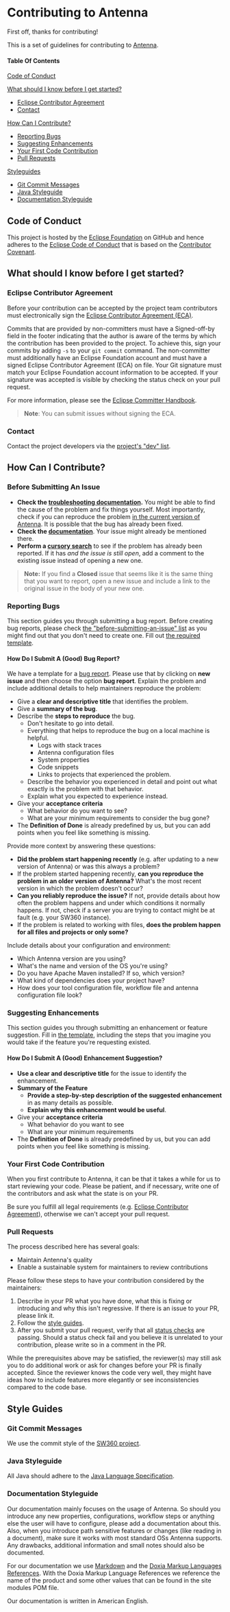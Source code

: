 # Contributing to Antenna

First off, thanks for contributing!

This is a set of guidelines for contributing to [Antenna](https://github.com/eclipse/antenna).

#### Table Of Contents

[Code of Conduct](#code-of-conduct)

[What should I know before I get started?](#what-should-i-know-before-i-get-started)
  * [Eclipse Contributor Agreement](#eclipse-contributor-agreement)
  * [Contact](#contact)

[How Can I Contribute?](#how-can-i-contribute)
  * [Reporting Bugs](#reporting-bugs)
  * [Suggesting Enhancements](#suggesting-enhancements)
  * [Your First Code Contribution](#your-first-code-contribution)
  * [Pull Requests](#pull-requests)

[Styleguides](#styleguides)
  * [Git Commit Messages](#git-commit-messages)
  * [Java Styleguide](#java-styleguide)
  * [Documentation Styleguide](#documentation-styleguide)

## Code of Conduct

This project is hosted by the [Eclipse Foundation](https://github.com/eclipse) on GitHub and hence adheres to the 
[Eclipse Code of Conduct](https://wiki.eclipse.org/Eclipse_Code_of_Conduct) that is based on the
[Contributor Covenant](https://www.contributor-covenant.org/).

## What should I know before I get started?

### Eclipse Contributor Agreement

Before your contribution can be accepted by the project team contributors must
electronically sign the [Eclipse Contributor Agreement (ECA)](http://www.eclipse.org/legal/ECA.php).

Commits that are provided by non-committers must have a Signed-off-by field in
the footer indicating that the author is aware of the terms by which the
contribution has been provided to the project.
To achieve this, sign your commits by adding `-s` to your `git commit` command. 
The non-committer must additionally have an Eclipse Foundation account and 
must have a signed Eclipse Contributor Agreement (ECA) on file.
Your Git signature must match your Eclipse Foundation account information to be accepted.
If your signature was accepted is visible by checking the status check on your pull request. 

For more information, please see the [Eclipse Committer Handbook](https://www.eclipse.org/projects/handbook/#resources-commit).

> **Note**: You can submit issues without signing the ECA. 

### Contact

Contact the project developers via the [project's "dev" list](https://dev.eclipse.org/mailman/listinfo/antenna-dev).

## How Can I Contribute?

### Before Submitting An Issue

* **Check the [troubleshooting documentation](https://github.com/eclipse/antenna/blob/master/antenna-documentation/src/site/markdown/troubleshooting.md.vm).** 
You might be able to find the cause of the problem and fix things yourself. Most importantly, check if you can reproduce the problem [in the current version of Antenna](https://github.com/eclipse/antenna/blob/master). 
It is possible that the bug has already been fixed. 
* **Check the [documentation](https://github.com/eclipse/antenna/tree/master/antenna-documentation/src/site/markdown)**.
Your issue might already be mentioned there. 
* **Perform a [cursory search](https://github.com/eclipse/antenna/issues?utf8=%E2%9C%93&q=is%3Aissue)** to see if the problem has already been reported. 
If it has *and the issue is still open*, add a comment to the existing issue instead of opening a new one.

> **Note:** If you find a **Closed** issue that seems like it is the same thing that you want to report, open a new issue and include a link to the original issue in the body of your new one.

### Reporting Bugs

This section guides you through submitting a bug report.
Before creating bug reports, please check [the "before-submitting-an-issue" list](#before-submitting-an-issue) as you might find out that you don't need to create one. 
Fill out [the required template](https://github.com/bsinno/osm-antenna/issues/new?labels=bug&template=bug_template.md).

#### How Do I Submit A (Good) Bug Report?

We have a template for a [bug report](https://github.com/eclipse/antenna/issues/new?labels=bug&template=bug_template.md). 
Please use that by clicking on **new issue** and then choose the option **bug report**.
Explain the problem and include additional details to help maintainers reproduce the problem:

* Give a **clear and descriptive title** that identifies the problem.
* Give a **summary of the bug**.
* Describe the **steps to reproduce** the bug. 
    * Don't hesitate to go into detail.
    * Everything that helps to reproduce the bug on a local machine is helpful. 
        * Logs with stack traces
        * Antenna configuration files
        * System properties
        * Code snippets
        * Links to projects that experienced the problem.
    * Describe the behavior you experienced in detail and point out what exactly is the problem with that behavior. 
    * Explain what you expected to experience instead.
* Give your **acceptance criteria**
    * What behavior do you want to see?
    * What are your minimum requirements to consider the bug gone?
* The **Definition of Done** is already predefined by us, but you can add points when you feel like something is missing.  

Provide more context by answering these questions:

* **Did the problem start happening recently** (e.g. after updating to a new version of Antenna) or was this always a problem?
* If the problem started happening recently, **can you reproduce the problem in an older version of Antenna?** 
What's the most recent version in which the problem doesn't occur? 
* **Can you reliably reproduce the issue?** 
If not, provide details about how often the problem happens and under which conditions it normally happens.
If not, check if a server you are trying to contact might be at fault (e.g. your SW360 instance).
* If the problem is related to working with files, **does the problem happen for all files and projects or only some?** 

Include details about your configuration and environment:

* Which Antenna version are you using?
* What's the name and version of the OS you're using?
* Do you have Apache Maven installed? If so, which version?
* What kind of dependencies does your project have?
* How does your tool configuration file, workflow file and antenna configuration file look? 

### Suggesting Enhancements

This section guides you through submitting an enhancement or feature suggestion.
Fill in [the template](https://github.com/bsinno/osm-antenna/issues/new?template=feature_template.md), including the steps that you imagine you would take if the feature you're requesting existed.

#### How Do I Submit A (Good) Enhancement Suggestion?

* **Use a clear and descriptive title** for the issue to identify the enhancement.
* **Summary of the Feature**
    * **Provide a step-by-step description of the suggested enhancement** in as many details as possible.
    * **Explain why this enhancement would be useful**.
* Give your **acceptance criteria**
    * What behavior do you want to see
    * What are your minimum requirements
* The **Definition of Done** is already predefined by us, but you can add points when you feel like something is missing. 

### Your First Code Contribution

When you first contribute to Antenna, it can be that it takes a while for us to start reviewing your code. 
Please be patient, and if necessary, write one of the contributors and ask what the state is on your PR. 

Be sure you fulfill all legal requirements (e.g. [Eclipse Contributor Agreement](#eclipse-contributor-agreement)), otherwise we can't accept your pull request. 

### Pull Requests

The process described here has several goals:

- Maintain Antenna's quality
- Enable a sustainable system for maintainers to review contributions

Please follow these steps to have your contribution considered by the maintainers:

1. Describe in your PR what you have done, what this is fixing or introducing and why this isn't regressive. 
If there is an issue to your PR, please link it. 
2. Follow the [style guides](#style-guides).
3. After you submit your pull request, verify that all [status checks](https://help.github.com/articles/about-status-checks/) are passing.
Should a status check fail and you believe it is unrelated to your contribution, please write so in a comment in the PR. 

While the prerequisites above may be satisfied, the reviewer(s) may still ask you to do additional work or ask for changes before your PR is finally accepted. 
Since the reviewer knows the code very well, they might have ideas how to include features more elegantly or see inconsistencies compared to the code base. 

## Style Guides

### Git Commit Messages

We use the commit style of the [SW360 project](https://github.com/eclipse/sw360/wiki/Dev-Semantic-Commits).

### Java Styleguide

All Java should adhere to the [Java Language Specification](https://docs.oracle.com/javase/specs/).

### Documentation Styleguide

Our documentation mainly focuses on the usage of Antenna. 
So should you introduce any new properties, configurations, workflow steps or anything else the user will have to configure, please add a documentation about this. 
Also, when you introduce path sensitive features or changes (like reading in a document), make sure it works with most standard OSs Antenna supports.
 Any drawbacks, additional information and small notes should also be documented.
 
 For our documentation we use [Markdown](https://daringfireball.net/projects/markdown) and the [Doxia Markup Languages References](https://maven.apache.org/doxia/references/index.html). 
 With the Doxia Markup Language References we reference the name of the product and some other values that can be found in the site modules POM file. 

Our documentation is written in American English. 

